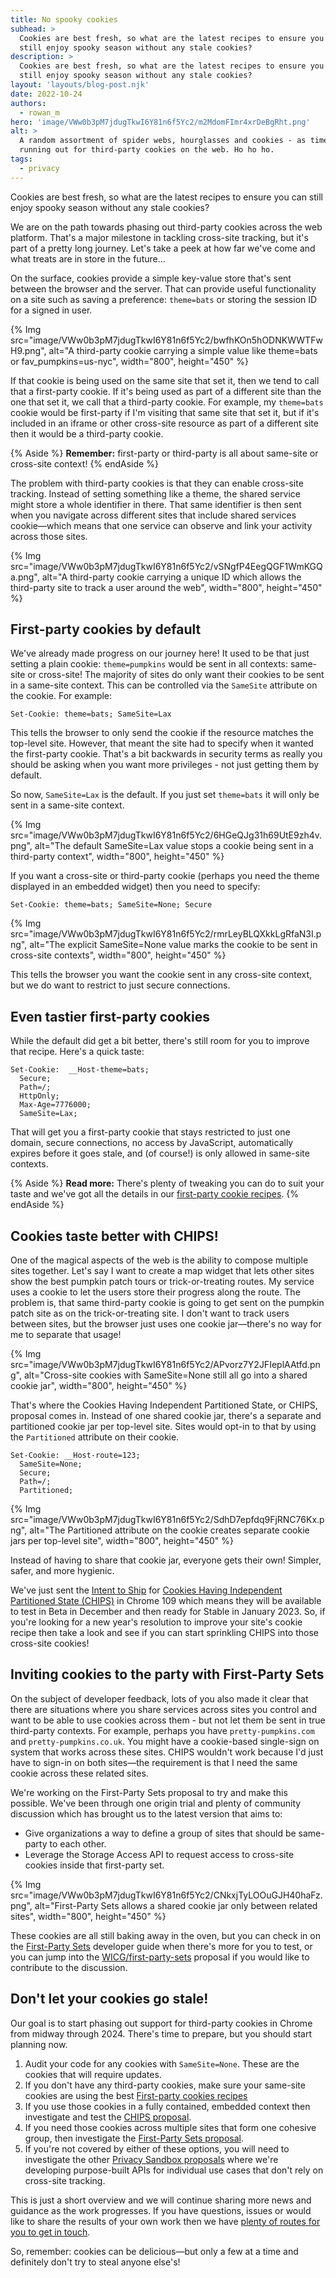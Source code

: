 ```yaml
---
title: No spooky cookies
subhead: >
  Cookies are best fresh, so what are the latest recipes to ensure you can
  still enjoy spooky season without any stale cookies?
description: >
  Cookies are best fresh, so what are the latest recipes to ensure you can
  still enjoy spooky season without any stale cookies?
layout: 'layouts/blog-post.njk'
date: 2022-10-24
authors:
  - rowan_m
hero: 'image/VWw0b3pM7jdugTkwI6Y81n6f5Yc2/m2MdomFImr4xrDeBgRht.png'
alt: >
  A random assortment of spider webs, hourglasses and cookies - as time is
  running out for third-party cookies on the web. Ho ho ho.
tags:
  - privacy
---
```


Cookies are best fresh, so what are the latest recipes to ensure you can still
enjoy spooky season without any stale cookies?

We are on the path towards phasing out third-party cookies across the web
platform. That's a major milestone in tackling cross-site tracking, but it's
part of a pretty long journey. Let's take a peek at how far we've come and what
treats are in store in the future…

On the surface, cookies provide a simple key-value store that's sent between the
browser and the server. That can provide useful functionality on a site such as
saving a preference: `theme=bats` or storing the session ID for a signed in
user.

{% Img src="image/VWw0b3pM7jdugTkwI6Y81n6f5Yc2/bwfhKOn5hODNKWWTFwH9.png", alt="A third-party cookie carrying a simple value like theme=bats or fav_pumpkins=us-nyc", width="800", height="450" %}

If that cookie is being used on the same site that set it, then we tend to call
that a first-party cookie. If it's being used as part of a different site than
the one that set it, we call that a third-party cookie. For example, my
`theme=bats` cookie would be first-party if I'm visiting that same site that set
it, but if it's included in an iframe or other cross-site resource as part of a
different site then it would be a third-party cookie.

{% Aside %}
**Remember:** first-party or third-party is all about same-site or cross-site
context!
{% endAside %}

The problem with third-party cookies is that they can enable cross-site
tracking. Instead of setting something like a theme, the shared service might
store a whole identifier in there. That same identifier is then sent when you
navigate across different sites that include shared services cookie—which
means that one service can observe and link your activity across those sites.

{% Img src="image/VWw0b3pM7jdugTkwI6Y81n6f5Yc2/vSNgfP4EegQGF1WmKGQa.png", alt="A third-party cookie carrying a unique ID which allows the third-party site to track a user around the web", width="800", height="450" %}

## First-party cookies by default

We've already made progress on our journey here! It used to be that just setting
a plain cookie: `theme=pumpkins` would be sent in all contexts: same-site or
cross-site! The majority of sites do only want their cookies to be sent in a
same-site context. This can be controlled via the `SameSite` attribute on the
cookie. For example:

```text
Set-Cookie: theme=bats; SameSite=Lax
```

This tells the browser to only send the cookie if the resource matches the
top-level site. However, that meant the site had to specify when it wanted the
first-party cookie. That's a bit backwards in security terms as really you
should be asking when you want more privileges - not just getting them by
default.

So now, `SameSite=Lax` is the default. If you just set `theme=bats` it will only
be sent in a same-site context.

{% Img src="image/VWw0b3pM7jdugTkwI6Y81n6f5Yc2/6HGeQJg31h69UtE9zh4v.png", alt="The default SameSite=Lax value stops a cookie being sent in a third-party context", width="800", height="450" %}

If you want a cross-site or third-party cookie (perhaps you need the theme
displayed in an embedded widget) then you need to specify:

```text
Set-Cookie: theme=bats; SameSite=None; Secure
```

{% Img src="image/VWw0b3pM7jdugTkwI6Y81n6f5Yc2/rmrLeyBLQXkkLgRfaN3I.png", alt="The explicit SameSite=None value marks the cookie to be sent in cross-site contexts", width="800", height="450" %}

This tells the browser you want the cookie sent in any cross-site context, but
we do want to restrict to just secure connections.

## Even tastier first-party cookies

While the default did get a bit better, there's still room for you to improve
that recipe. Here's a quick taste:

```text
Set-Cookie:  __Host-theme=bats;
  Secure;
  Path=/;
  HttpOnly;
  Max-Age=7776000;
  SameSite=Lax;
```

That will get you a first-party cookie that stays restricted to just one domain,
secure connections, no access by JavaScript, automatically expires before it
goes stale, and (of course!) is only allowed in same-site contexts.

{% Aside %}
**Read more:** There's plenty of tweaking you can do to suit your taste and
we've got all the details in our [first-party cookie
recipes](https://web.dev/articles/first-party-cookie-recipes).
{% endAside %}

## Cookies taste better with CHIPS!

One of the magical aspects of the web is the ability to compose multiple sites
together. Let's say I want to create a map widget that lets other sites show the
best pumpkin patch tours or trick-or-treating routes. My service uses a cookie
to let the users store their progress along the route. The problem is, that same
third-party cookie is going to get sent on the pumpkin patch site as on the
trick-or-treating site. I don't want to track users between sites, but the
browser just uses one cookie jar—there's no way for me to separate that usage!

{% Img src="image/VWw0b3pM7jdugTkwI6Y81n6f5Yc2/APvorz7Y2JFIeplAAtfd.png", alt="Cross-site cookies with SameSite=None still all go into a shared cookie jar", width="800", height="450" %}

That's where the Cookies Having Independent Partitioned State, or CHIPS,
proposal comes in. Instead of one shared cookie jar, there's a separate and
partitioned cookie jar per top-level site. Sites would opt-in to that by using
the `Partitioned` attribute on their cookie.

```text
Set-Cookie: __Host-route=123;
  SameSite=None;
  Secure;
  Path=/;
  Partitioned;
```

{% Img src="image/VWw0b3pM7jdugTkwI6Y81n6f5Yc2/SdhD7epfdq9FjRNC76Kx.png", alt="The Partitioned attribute on the cookie creates separate cookie jars per top-level site", width="800", height="450" %}

Instead of having to share that cookie jar, everyone gets their own! Simpler,
safer, and more hygienic.

We've just sent the [Intent to
Ship](https://groups.google.com/a/chromium.org/g/blink-dev/c/JNOQvsTxecI/m/gmIe7KCBAwAJ)
for [Cookies Having Independent Partitioned State
(CHIPS)](/docs/privacy-sandbox/chips/) in Chrome 109 which means they will be
available to test in Beta in December and then ready for Stable in January 2023.
So, if you're looking for a new year's resolution to improve your site's cookie
recipe then take a look and see if you can start sprinkling CHIPS into those
cross-site cookies!

## Inviting cookies to the party with First-Party Sets

On the subject of developer feedback, lots of you also made it clear that there
are situations where you share services across sites you control and want to be
able to use cookies across them - but not let them be sent in true third-party
contexts. For example, perhaps you have `pretty-pumpkins.com` and
`pretty-pumpkins.co.uk`. You might have a cookie-based single-sign on system
that works across these sites. CHIPS wouldn't work because I'd just have to
sign-in on both sites—the requirement is that I need the same cookie across
these related sites.

We're working on the First-Party Sets proposal to try and make this possible.
We've been through one origin trial and plenty of community discussion which has
brought us to the latest version that aims to:

*   Give organizations a way to define a group of sites that should be
    same-party to each other.
*   Leverage the Storage Access API to request access to cross-site cookies
    inside that first-party set.

{% Img src="image/VWw0b3pM7jdugTkwI6Y81n6f5Yc2/CNkxjTyLOOuGJH40haFz.png", alt="First-Party Sets allows a shared cookie jar only between related sites", width="800", height="450" %}

These cookies are all still baking away in the oven, but you can check in on the
[First-Party Sets](/docs/privacy-sandbox/first-party-sets/) developer guide when
there's more for you to test, or you can jump into the
[WICG/first-party-sets](https://github.com/WICG/first-party-sets) proposal if
you would like to contribute to the discussion.

## Don't let your cookies go stale!

Our goal is to start phasing out support for third-party cookies in Chrome from
midway through 2024. There's time to prepare, but you should start planning now.

1. Audit your code for any cookies with `SameSite=None`. These are the cookies
   that will require updates.
2. If you don't have any third-party cookies, make sure your same-site cookies
   are using the best [First-party cookies
   recipes](https://web.dev/articles/first-party-cookie-recipes)
3. If you use those cookies in a fully contained, embedded context then
   investigate and test the [CHIPS proposal](/docs/privacy-sandbox/chips/).
4. If you need those cookies across multiple sites that form one cohesive group,
   then investigate the [First-Party Sets
   proposal](/docs/privacy-sandbox/first-party-sets/).
5. If you're not covered by either of these options, you will need to
   investigate the other [Privacy Sandbox proposals](/privacy-sandbox/) where
   we're developing purpose-built APIs for individual use cases that don't rely
   on cross-site tracking.

This is just a short overview and we will continue sharing more news and
guidance as the work progresses. If you have questions, issues or would like to
share the results of your own work then we have [plenty of routes for you to get
in touch](/docs/privacy-sandbox/feedback/).

So, remember: cookies can be delicious—but only a few at a time and definitely
don't try to steal anyone else's!
